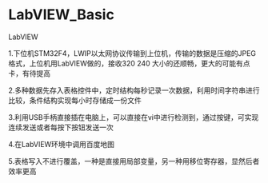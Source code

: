 # LabVIEW_Basic
LabVIEW


1.下位机STM32F4，LWIP以太网协议传输到上位机，传输的数据是压缩的JPEG格式，上位机用LabVIEW做的，接收320  240 大小的还顺畅，更大的可能有点卡，有待提高

2.多种数据先存入表格控件中，定时结构每秒记录一次数据，利用时间字符串进行比较，条件结构实现每小时存储成一份文件

3.利用USB手柄直接插在电脑上，可以直接在vi中进行检测到，通过按键，可实现连续发送或者每按下按钮发送一次

4.在LabVIEW环境中调用百度地图

5.表格写入不进行覆盖，一种是直接用局部变量，另一种用移位寄存器，显然后者效率更高

